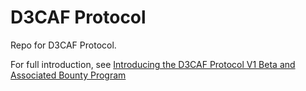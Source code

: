 # D3CAF Protocol

Repo for D3CAF Protocol.

For full introduction, see [Introducing the D3CAF Protocol V1 Beta and Associated Bounty Program](https://hackmd.io/@d3servelabs/d3caf)